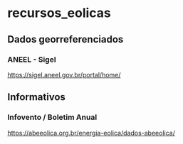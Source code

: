 # recursos_eolicas

## Dados georreferenciados

### ANEEL - Sigel
https://sigel.aneel.gov.br/portal/home/

## Informativos

### Infovento / Boletim Anual
https://abeeolica.org.br/energia-eolica/dados-abeeolica/
